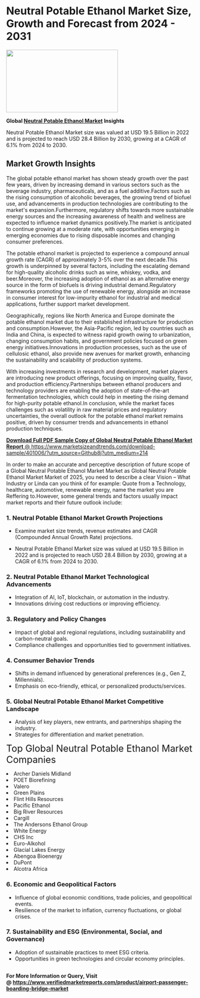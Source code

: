 <H1>Neutral Potable Ethanol Market Size, Growth and Forecast from 2024 - 2031</H1><img class="aligncenter size-medium wp-image-584254" src="https://thirdeyenews.in/wp-content/uploads/2024/09/Global-Market-Research-300x168.jpeg" alt="" width="300" height="168" /><p><strong>Global&nbsp;<a href="https://www.marketsizeandtrends.com/download-sample/401006/?utm_source=Github8j?utm_medium=214">Neutral Potable Ethanol Market</a> Insights</strong></p><p>Neutral Potable Ethanol Market size was valued at USD 19.5 Billion in 2022 and is projected to reach USD 28.4 Billion by 2030, growing at a CAGR of 6.1% from 2024 to 2030.</p><p><h2>Market Growth Insights</h2> <p>The global potable ethanol market has shown steady growth over the past few years, driven by increasing demand in various sectors such as the beverage industry, pharmaceuticals, and as a fuel additive.Factors such as the rising consumption of alcoholic beverages, the growing trend of biofuel use, and advancements in production technologies are contributing to the market's expansion.Furthermore, regulatory shifts towards more sustainable energy sources and the increasing awareness of health and wellness are expected to influence market dynamics positively.The market is anticipated to continue growing at a moderate rate, with opportunities emerging in emerging economies due to rising disposable incomes and changing consumer preferences.</p> <p><a href="#"></a></p> <p>The potable ethanol market is projected to experience a compound annual growth rate (CAGR) of approximately 3-5% over the next decade.This growth is underpinned by several factors, including the escalating demand for high-quality alcoholic drinks such as wine, whiskey, vodka, and beer.Moreover, the increasing adoption of ethanol as an alternative energy source in the form of biofuels is driving industrial demand.Regulatory frameworks promoting the use of renewable energy, alongside an increase in consumer interest for low-impurity ethanol for industrial and medical applications, further support market development.</p> <p>Geographically, regions like North America and Europe dominate the potable ethanol market due to their established infrastructure for production and consumption.However, the Asia-Pacific region, led by countries such as India and China, is expected to witness rapid growth owing to urbanization, changing consumption habits, and government policies focused on green energy initiatives.Innovations in production processes, such as the use of cellulosic ethanol, also provide new avenues for market growth, enhancing the sustainability and scalability of production systems.</p> <p>With increasing investments in research and development, market players are introducing new product offerings, focusing on improving quality, flavor, and production efficiency.Partnerships between ethanol producers and technology providers are enabling the adoption of state-of-the-art fermentation technologies, which could help in meeting the rising demand for high-purity potable ethanol.In conclusion, while the market faces challenges such as volatility in raw material prices and regulatory uncertainties, the overall outlook for the potable ethanol market remains positive, driven by consumer trends and advancements in ethanol production techniques.</p> <p><a href="#"></p><p><span class=""><strong>Download Full PDF Sample Copy of Global Neutral Potable Ethanol Market Report</strong> @ <a href="https://www.marketsizeandtrends.com/download-sample/401006/?utm_source=Github8j?utm_medium=214" target="_blank">https://www.marketsizeandtrends.com/download-sample/401006/?utm_source=Github8j?utm_medium=214</a></span></p><p>In order to make an accurate and perceptive description of future scope of a Global&nbsp;Neutral Potable Ethanol Market Market as Global&nbsp;Neutral Potable Ethanol Market Market of 2025, you need to describe a clear Vision &ndash; What Industry or Linda can you think of for example: Quote from a Technology, healthcare, automotive, renewable energy, name the market you are Reffering to.However, some general trends and factors usually impact market reports and their future outlook include:</p><h3>1.&nbsp;<strong>Neutral Potable Ethanol Market Growth Projections</strong></h3><ul><li>Examine market size trends, revenue estimates and CAGR (Compounded Annual Growth Rate) projections.</li><li><p>Neutral Potable Ethanol Market size was valued at USD 19.5 Billion in 2022 and is projected to reach USD 28.4 Billion by 2030, growing at a CAGR of 6.1% from 2024 to 2030.</p></li></ul><h3>2.&nbsp;<strong>Neutral Potable Ethanol Market Technological Advancements</strong></h3><ul><li>Integration of AI, IoT, blockchain, or automation in the industry.</li><li>Innovations driving cost reductions or improving efficiency.</li></ul><h3>3.&nbsp;<strong>Regulatory and Policy Changes</strong></h3><ul><li>Impact of global and regional regulations, including sustainability and carbon-neutral goals.</li><li>Compliance challenges and opportunities tied to government initiatives.</li></ul><h3>4.&nbsp;<strong>Consumer Behavior Trends</strong></h3><ul><li>Shifts in demand influenced by generational preferences (e.g., Gen Z, Millennials).</li><li>Emphasis on eco-friendly, ethical, or personalized products/services.</li></ul><h3>5.&nbsp;<strong>Global Neutral Potable Ethanol Market Competitive Landscape</strong></h3><ul><li>Analysis of key players, new entrants, and partnerships shaping the industry.</li><li>Strategies for differentiation and market penetration.</li></ul><p data-pm-slice="1 1 []"><span style="color: inherit; font-family: inherit; font-size: 25px;">Top Global Neutral Potable Ethanol Market Companies</span></p><div class="" data-test-id=""><p><li>Archer Daniels Midland</li><li> POET Biorefining</li><li> Valero</li><li> Green Plains</li><li> Flint Hills Resources</li><li> Pacific Ethanol</li><li> Big River Resources</li><li> Cargill</li><li> The Andersons Ethanol Group</li><li> White Energy</li><li> CHS Inc</li><li> Euro-Alkohol</li><li> Glacial Lakes Energy</li><li> Abengoa Bioenergy</li><li> DuPont</li><li> Alcotra Africa</li></p></div><h3>6.&nbsp;<strong>Economic and Geopolitical Factors</strong></h3><ul><li>Influence of global economic conditions, trade policies, and geopolitical events.</li><li>Resilience of the market to inflation, currency fluctuations, or global crises.</li></ul><h3>7.&nbsp;<strong>Sustainability and ESG (Environmental, Social, and Governance)</strong></h3><ul><li>Adoption of sustainable practices to meet ESG criteria.</li><li>Opportunities in green technologies and circular economy principles.</li></ul><h2><strong style="font-size: 14px;">For More Information or Query, Visit @&nbsp;</strong><a style="background-color: #ffffff; font-size: 14px;" href="https://www.marketsizeandtrends.com/report/neutral-potable-ethanol-market/" target="_blank">https://www.verifiedmarketreports.com/product/airport-passenger-boarding-bridge-market</a></h2>